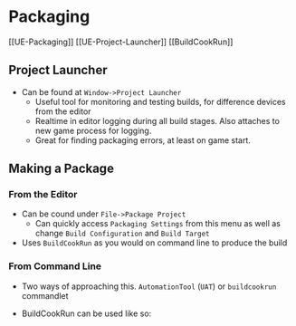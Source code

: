 ---
---


# Packaging
[[UE-Packaging]] [[UE-Project-Launcher]] [[BuildCookRun]]

## Project Launcher
- Can be found at `Window->Project Launcher`
	-  Useful tool for monitoring and testing builds, for difference devices from the editor
	-  Realtime in editor logging during all build stages. Also attaches to new game process for logging. 
	-  Great for finding packaging errors, at least on game start.

## Making a Package
### From the Editor
- Can be cound under `File->Package Project`
	- Can quickly access `Packaging Settings` from this menu as well as change `Build Configuration` and `Build Target`
- Uses `BuildCookRun` as you would on command line to produce the build

### From Command Line
- Two ways of approaching this. `AutomationTool` (`UAT`) or `buildcookrun` commandlet

- BuildCookRun can be used like so:
```$PATH_TO_UNREAL_EDITOR BuildCookRun -project="$PATH_TO_PROJECT/$PROJECT.uproject" -noP4 -platform=$PLATFORM -clientconfig=$BUILD_CONFIG -serverconfig=$BUILD_CONFIG -cook -maps=AllMaps -build -compile -stage -pak -archive -archivedirectory="$ARCHIVE_DIR"
